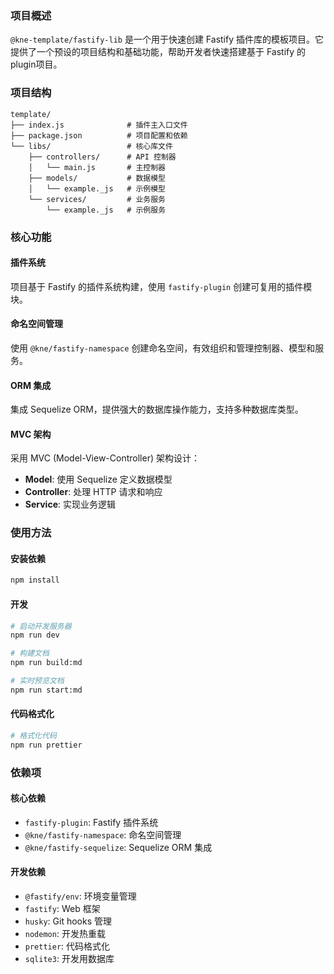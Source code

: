 ### 项目概述

`@kne-template/fastify-lib` 是一个用于快速创建 Fastify 插件库的模板项目。它提供了一个预设的项目结构和基础功能，帮助开发者快速搭建基于 Fastify 的plugin项目。

### 项目结构

```
template/
├── index.js              # 插件主入口文件
├── package.json          # 项目配置和依赖
└── libs/                 # 核心库文件
    ├── controllers/      # API 控制器
    │   └── main.js       # 主控制器
    ├── models/           # 数据模型
    │   └── example._js   # 示例模型
    └── services/         # 业务服务
        └── example._js   # 示例服务
```

### 核心功能

#### 插件系统

项目基于 Fastify 的插件系统构建，使用 `fastify-plugin` 创建可复用的插件模块。

#### 命名空间管理

使用 `@kne/fastify-namespace` 创建命名空间，有效组织和管理控制器、模型和服务。

#### ORM 集成

集成 Sequelize ORM，提供强大的数据库操作能力，支持多种数据库类型。

#### MVC 架构

采用 MVC (Model-View-Controller) 架构设计：
- **Model**: 使用 Sequelize 定义数据模型
- **Controller**: 处理 HTTP 请求和响应
- **Service**: 实现业务逻辑

### 使用方法

#### 安装依赖

```bash
npm install
```

#### 开发

```bash
# 启动开发服务器
npm run dev

# 构建文档
npm run build:md

# 实时预览文档
npm run start:md
```

#### 代码格式化

```bash
# 格式化代码
npm run prettier
```

### 依赖项

#### 核心依赖

- `fastify-plugin`: Fastify 插件系统
- `@kne/fastify-namespace`: 命名空间管理
- `@kne/fastify-sequelize`: Sequelize ORM 集成

#### 开发依赖

- `@fastify/env`: 环境变量管理
- `fastify`: Web 框架
- `husky`: Git hooks 管理
- `nodemon`: 开发热重载
- `prettier`: 代码格式化
- `sqlite3`: 开发用数据库
